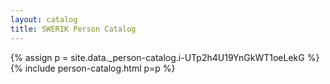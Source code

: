 ```yaml
---
layout: catalog
title: SWERIK Person Catalog
---
```

{% assign p = site.data._person-catalog.i-UTp2h4U19YnGkWT1oeLekG %}
{% include person-catalog.html p=p %}


